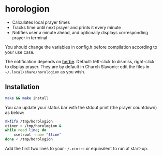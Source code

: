 # horologion

- Calculates local prayer times
- Tracks time until next prayer and prints it every minute
- Notifies user a minute ahead, and optionally displays corresponding prayer in terminal

You should change the variables in config.h before compilation according to your use case.

The notification depends on [herbe](https://github.com/dudik/herbe). Default: left-click to dismiss, right-click to display prayer. They are by default in Church Slavonic: edit the files in ```~/.local/share/horologion``` as you wish.

## Installation
```sh
make && make install
```

You can update your status bar with the stdout print (the prayer countdown) as below:
```sh
mkfifo /tmp/horologion
ctimer > /tmp/horologion &
while read line; do
    xsetroot -name "$line"
done < /tmp/horologion
```

Add the first two lines to your ```~/.xinirc``` or equivalent to run at start-up.
